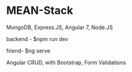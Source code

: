 # MEAN-Stack
MongoDB, Express.JS, Angular 7, Node.JS 

backend - $npm run dev

friend- $ng serve

Angular CRUD, with Bootstrap, Form Validations